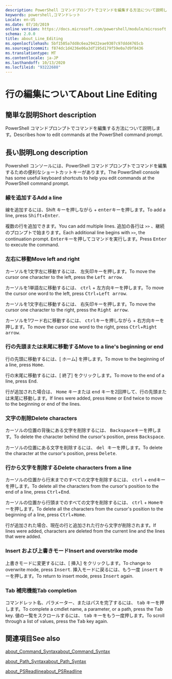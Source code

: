 ```yaml
---
description: PowerShell コマンドプロンプトでコマンドを編集する方法について説明します。
keywords: powershell,コマンドレット
Locale: en-US
ms.date: 07/10/2019
online version: https://docs.microsoft.com/powershell/module/microsoft.powershell.core/about/about_line_editing?view=powershell-5.1&WT.mc_id=ps-gethelp
schema: 2.0.0
title: about_Line_Editing
ms.openlocfilehash: 5bf1505a7dd8c6ea29422eae9307c97ddd4765cb
ms.sourcegitcommit: f874dc1d4236e06a3df195d179f59e0a7d9f8436
ms.translationtype: MT
ms.contentlocale: ja-JP
ms.lasthandoff: 10/13/2020
ms.locfileid: "93222688"
---
```

# <a name="about-line-editing"></a><span data-ttu-id="1481f-104">行の編集について</span><span class="sxs-lookup"><span data-stu-id="1481f-104">About Line Editing</span></span>

## <a name="short-description"></a><span data-ttu-id="1481f-105">簡単な説明</span><span class="sxs-lookup"><span data-stu-id="1481f-105">Short description</span></span>

<span data-ttu-id="1481f-106">PowerShell コマンドプロンプトでコマンドを編集する方法について説明します。</span><span class="sxs-lookup"><span data-stu-id="1481f-106">Describes how to edit commands at the PowerShell command prompt.</span></span>

## <a name="long-description"></a><span data-ttu-id="1481f-107">長い説明</span><span class="sxs-lookup"><span data-stu-id="1481f-107">Long description</span></span>

<span data-ttu-id="1481f-108">Powershell コンソールには、PowerShell コマンドプロンプトでコマンドを編集するための便利なショートカットキーがあります。</span><span class="sxs-lookup"><span data-stu-id="1481f-108">The PowerShell console has some useful keyboard shortcuts to help you edit commands at the PowerShell command prompt.</span></span>

### <a name="add-a-line"></a><span data-ttu-id="1481f-109">線を追加する</span><span class="sxs-lookup"><span data-stu-id="1481f-109">Add a line</span></span>

<span data-ttu-id="1481f-110">線を追加するには、Shift キーを押し<kbd>ながら</kbd> + <kbd>enter</kbd>キーを押します。</span><span class="sxs-lookup"><span data-stu-id="1481f-110">To add a line, press <kbd>Shift</kbd>+<kbd>Enter</kbd>.</span></span>

<span data-ttu-id="1481f-111">複数の行を追加できます。</span><span class="sxs-lookup"><span data-stu-id="1481f-111">You can add multiple lines.</span></span> <span data-ttu-id="1481f-112">追加の各行は `>>` 、継続のプロンプトで始まります。</span><span class="sxs-lookup"><span data-stu-id="1481f-112">Each additional line begins with `>>`, the continuation prompt.</span></span> <span data-ttu-id="1481f-113"><kbd>Enter</kbd>キーを押してコマンドを実行します。</span><span class="sxs-lookup"><span data-stu-id="1481f-113">Press <kbd>Enter</kbd> to execute the command.</span></span>

### <a name="move-left-and-right"></a><span data-ttu-id="1481f-114">左右に移動</span><span class="sxs-lookup"><span data-stu-id="1481f-114">Move left and right</span></span>

<span data-ttu-id="1481f-115">カーソルを1文字左に移動するには、 <kbd>左矢印</kbd>キーを押します。</span><span class="sxs-lookup"><span data-stu-id="1481f-115">To move the cursor one character to the left, press the <kbd>Left arrow</kbd>.</span></span>

<span data-ttu-id="1481f-116">カーソルを1単語左に移動するには、 <kbd>ctrl</kbd> + <kbd>左方向</kbd>キーを押します。</span><span class="sxs-lookup"><span data-stu-id="1481f-116">To move the cursor one word to the left, press <kbd>Ctrl</kbd>+<kbd>Left arrow</kbd>.</span></span>

<span data-ttu-id="1481f-117">カーソルを1文字右に移動するには、 <kbd>右矢印</kbd>キーを押します。</span><span class="sxs-lookup"><span data-stu-id="1481f-117">To move the cursor one character to the right, press the <kbd>Right arrow</kbd>.</span></span>

<span data-ttu-id="1481f-118">カーソルを1ワード右に移動するには、 <kbd>ctrl</kbd>キーを押しながら + <kbd>右方向</kbd>キーを押します。</span><span class="sxs-lookup"><span data-stu-id="1481f-118">To move the cursor one word to the right, press <kbd>Ctrl</kbd>+<kbd>Right arrow</kbd>.</span></span>

### <a name="move-to-a-lines-beginning-or-end"></a><span data-ttu-id="1481f-119">行の先頭または末尾に移動する</span><span class="sxs-lookup"><span data-stu-id="1481f-119">Move to a line's beginning or end</span></span>

<span data-ttu-id="1481f-120">行の先頭に移動するには、[ <kbd>ホーム</kbd>] を押します。</span><span class="sxs-lookup"><span data-stu-id="1481f-120">To move to the beginning of a line, press <kbd>Home</kbd>.</span></span>

<span data-ttu-id="1481f-121">行の末尾に移動するには、[ <kbd>終了</kbd>] をクリックします。</span><span class="sxs-lookup"><span data-stu-id="1481f-121">To move to the end of a line, press <kbd>End</kbd>.</span></span>

<span data-ttu-id="1481f-122">行が追加された場合は、 <kbd>Home</kbd> キーまたは <kbd>end</kbd> キーを2回押して、行の先頭または末尾に移動します。</span><span class="sxs-lookup"><span data-stu-id="1481f-122">If lines were added, press <kbd>Home</kbd> or <kbd>End</kbd> twice to move to the beginning or end of the lines.</span></span>

### <a name="delete-characters"></a><span data-ttu-id="1481f-123">文字の削除</span><span class="sxs-lookup"><span data-stu-id="1481f-123">Delete characters</span></span>

<span data-ttu-id="1481f-124">カーソルの位置の背後にある文字を削除するには、 <kbd>Backspace</kbd>キーを押します。</span><span class="sxs-lookup"><span data-stu-id="1481f-124">To delete the character behind the cursor's position, press <kbd>Backspace</kbd>.</span></span>

<span data-ttu-id="1481f-125">カーソルの位置にある文字を削除するには、 <kbd>del キーを</kbd>押します。</span><span class="sxs-lookup"><span data-stu-id="1481f-125">To delete the character at the cursor's position, press <kbd>Delete</kbd>.</span></span>

### <a name="delete-characters-from-a-line"></a><span data-ttu-id="1481f-126">行から文字を削除する</span><span class="sxs-lookup"><span data-stu-id="1481f-126">Delete characters from a line</span></span>

<span data-ttu-id="1481f-127">カーソルの位置から行末までのすべての文字を削除するには、 <kbd>ctrl</kbd> + <kbd>end</kbd>キーを押します。</span><span class="sxs-lookup"><span data-stu-id="1481f-127">To delete all the characters from the cursor's position to the end of a line, press <kbd>Ctrl</kbd>+<kbd>End</kbd>.</span></span>

<span data-ttu-id="1481f-128">カーソルの位置から行頭までのすべての文字を削除するには、 <kbd>ctrl</kbd> + <kbd>Home</kbd>キーを押します。</span><span class="sxs-lookup"><span data-stu-id="1481f-128">To delete all the characters from the cursor's position to the beginning of a line, press <kbd>Ctrl</kbd>+<kbd>Home</kbd>.</span></span>

<span data-ttu-id="1481f-129">行が追加された場合、現在の行と追加された行から文字が削除されます。</span><span class="sxs-lookup"><span data-stu-id="1481f-129">If lines were added, characters are deleted from the current line and the lines that were added.</span></span>

### <a name="insert-and-overstrike-mode"></a><span data-ttu-id="1481f-130">Insert および上書きモード</span><span class="sxs-lookup"><span data-stu-id="1481f-130">Insert and overstrike mode</span></span>

<span data-ttu-id="1481f-131">上書きモードに変更するには、[ <kbd>挿入</kbd>] をクリックします。</span><span class="sxs-lookup"><span data-stu-id="1481f-131">To change to overwrite mode, press <kbd>Insert</kbd>.</span></span> <span data-ttu-id="1481f-132">挿入モードに戻るには、もう一度 <kbd>insert</kbd> キーを押します。</span><span class="sxs-lookup"><span data-stu-id="1481f-132">To return to insert mode, press <kbd>Insert</kbd> again.</span></span>

### <a name="tab-completion"></a><span data-ttu-id="1481f-133">Tab 補完機能</span><span class="sxs-lookup"><span data-stu-id="1481f-133">Tab completion</span></span>

<span data-ttu-id="1481f-134">コマンドレット名、パラメーター、またはパスを完了するには、 <kbd>tab</kbd> キーを押します。</span><span class="sxs-lookup"><span data-stu-id="1481f-134">To complete a cmdlet name, a parameter, or a path, press the <kbd>Tab</kbd> key.</span></span> <span data-ttu-id="1481f-135">値の一覧をスクロールするには、 <kbd>tab</kbd> キーをもう一度押します。</span><span class="sxs-lookup"><span data-stu-id="1481f-135">To scroll through a list of values, press the <kbd>Tab</kbd> key again.</span></span>

## <a name="see-also"></a><span data-ttu-id="1481f-136">関連項目</span><span class="sxs-lookup"><span data-stu-id="1481f-136">See also</span></span>

[<span data-ttu-id="1481f-137">about_Command_Syntax</span><span class="sxs-lookup"><span data-stu-id="1481f-137">about_Command_Syntax</span></span>](about_Command_Syntax.md)

[<span data-ttu-id="1481f-138">about_Path_Syntax</span><span class="sxs-lookup"><span data-stu-id="1481f-138">about_Path_Syntax</span></span>](about_Path_Syntax.md)

[<span data-ttu-id="1481f-139">about_PSReadline</span><span class="sxs-lookup"><span data-stu-id="1481f-139">about_PSReadline</span></span>](../../PSReadline/About/about_PSReadline.md)
